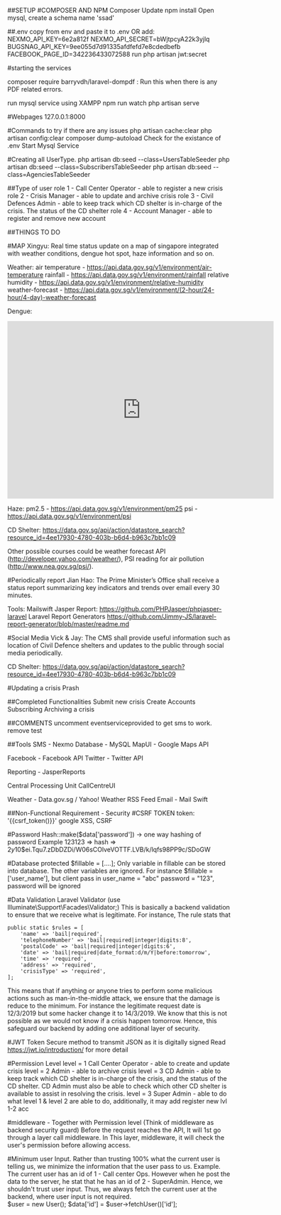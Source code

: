 ##SETUP
#COMPOSER AND NPM
Composer Update
npm install
Open mysql, create a schema name 'ssad'

##.env
copy from env and paste it to .env
OR
add:
NEXMO_API_KEY=6e2a812f
NEXMO_API_SECRET=bWjtpcyA22k3yjlq
BUGSNAG_API_KEY=9ee055d7d91335afdfefd7e8cdedbefb
FACEBOOK_PAGE_ID=342236433072588
run php artisan jwt:secret

#starting the services

composer require barryvdh/laravel-dompdf : Run this when there is any PDF related errors.

run mysql service using XAMPP 
npm run watch
php artisan serve

#Webpages
127.0.0.1:8000

#Commands to try if there are any issues
php artisan cache:clear
php artisan config:clear
composer dump-autoload
Check for the existance of .env
Start Mysql Service

#Creating all UserType.
php artisan db:seed --class=UsersTableSeeder
php artisan db:seed --class=SubscribersTableSeeder
php artisan db:seed --class=AgenciesTableSeeder

##Type of user
role 1 - Call Center Operator - able to register a new crisis
role 2 - Crisis Manager - able to update and archive crisis
role 3 - Civil Defences Admin - able to keep track which CD shelter is in-charge of the crisis. The status of the CD shelter
role 4 - Account Manager - able to register and remove new account


##THINGS TO DO

#MAP
Xingyu: Real time status update on a map of singapore integrated with weather conditions, dengue hot spot, haze information and so on.

Weather:
air temperature - https://api.data.gov.sg/v1/environment/air-temperature
rainfall - https://api.data.gov.sg/v1/environment/rainfall
relative humidity - https://api.data.gov.sg/v1/environment/relative-humidity
weather-forecast - https://api.data.gov.sg/v1/environment/(2-hour/24-hour/4-day)-weather-forecast

Dengue: 
<iframe width="600" height="400" src="https://data.gov.sg/dataset/dengue-clusters/resource/801ce5ce-fb99-4211-94fe-9d8ca5e182d4/view/07e4bfc9-8675-4534-959f-768be06aeeab" frameBorder="0"> </iframe>

Haze:
pm2.5 - https://api.data.gov.sg/v1/environment/pm25
psi - https://api.data.gov.sg/v1/environment/psi

CD Shelter: 
https://data.gov.sg/api/action/datastore_search?resource_id=4ee17930-4780-403b-b6d4-b963c7bb1c09

Other possible courses could be weather forecast API (http://developer.yahoo.com/weather/), PSI 
reading for air pollution (http://www.nea.gov.sg/psi/). 

#Periodically report
Jian Hao: The Prime Minister’s Office shall receive a status report summarizing key indicators and trends over email every 30 minutes.

Tools:
Mailswift
Jasper Report: https://github.com/PHPJasper/phpjasper-laravel
Laravel Report Generators https://github.com/Jimmy-JS/laravel-report-generator/blob/master/readme.md

#Social Media
Vick & Jay: The CMS shall provide useful information such as location of Civil Defence shelters and updates to the public through social media periodically.

CD Shelter: 
https://data.gov.sg/api/action/datastore_search?resource_id=4ee17930-4780-403b-b6d4-b963c7bb1c09

#Updating a crisis
Prash

##Completed Functionalities
Submit new crisis
Create Accounts
Subscribing
Archiving a crisis

##COMMENTS
uncomment eventserviceprovided to get sms to work.
remove test

##Tools
SMS - Nexmo
Database - MySQL
MapUI - Google Maps API

Facebook - Facebook API
Twitter - Twitter API

Reporting - JasperReports

Central Processing Unit 
CallCentreUI

Weather - Data.gov.sg / Yahoo! Weather RSS Feed
Email - Mail Swift













##Non-Functional Requirement - Security
#CSRF TOKEN
token: '{{csrf_token()}}'
google XSS, CSRF

#Password 
Hash::make($data['password']) -> one way hashing of password 
Example
123123 => hash => $2y$10$ei.Tqu7.zDbDZDi/W06sCOlveVOTTF.LVB/k/lqfs98PP9c/SDoGW

#Database
protected $fillable = [....]; Only variable in fillable can be stored into database. The other variables are ignored.
For instance $fillable = ['user_name'], but client pass in user_name = "abc" password = "123", password will be ignored

#Data Validation
Laravel Validator (use Illuminate\Support\Facades\Validator;)
This is basically a backend validation to ensure that we receive what is legitimate. 
For instance, The rule stats that 

    public static $rules = [
        'name' => 'bail|required',
        'telephoneNumber' => 'bail|required|integer|digits:8',
        'postalCode' => 'bail|required|integer|digits:6',
        'date' => 'bail|required|date_format:d/m/Y|before:tomorrow',
        'time' => 'required',
        'address' => 'required',
        'crisisType' => 'required',
    ];
This means that if anything or anyone tries to perform some malicious actions such as man-in-the-middle attack, we ensure that the damage is reduce to the minimum. For instance the legitimate request date is 12/3/2019 but some hacker change it to 14/3/2019. We know that this is not possible as we would not know if a crisis happen tomorrow. Hence, this safeguard our backend by adding one additional layer of security.

#JWT Token
Secure method to transmit JSON as it is digitally signed
Read https://jwt.io/introduction/ for more detail

#Permission Level
level = 1 Call Center Operator - able to create and update crisis
level = 2 Admin - able to archive crisis
level = 3 CD Admin - able to keep track which CD shelter is in-charge of the crisis, and the status of the CD shelter. 
        CD Admin must also be able to check which other CD shelter is available to assist in resolving the crisis. 
level = 3 Super Admin - able to do what level 1 & level 2 are able to do, additionally, it may add register new lvl 1-2 acc

#middleware - Together with Permission level (Think of middleware as backend security guard)
Before the request reaches the API, It will 1st go through a layer call middleware. In This layer, middleware, it will check the user's permission before allowing access.

#Minimum user Input.
Rather than trusting 100% what the current user is telling us, we minimize the information that the user pass to us.
Example. 
The current user has an id of 1 - Call center Ops. However when he post the data to the server, he stat that he has an id of 2 - SuperAdmin. Hence, we shouldn't trust user input. Thus, we always fetch the current user at the backend, where user input is not required.         
$user = new User();
$data['id'] = $user->fetchUser()['id'];